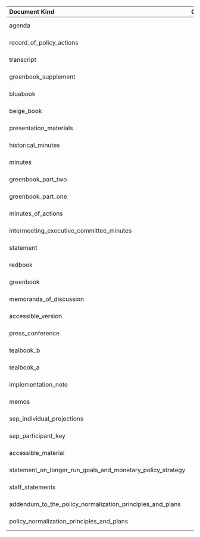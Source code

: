 | Document Kind                                              |   Count | Earliest   | Latest     |
|:-----------------------------------------------------------|--------:|:-----------|:-----------|
| agenda                                                     |     580 | 1960-01-12 | 2017-12-13 |
| record_of_policy_actions                                   |     577 | 1936-03-19 | 1992-12-22 |
| transcript                                                 |     453 | 1976-03-29 | 2017-12-13 |
| greenbook_supplement                                       |     444 | 1964-06-17 | 2010-04-28 |
| bluebook                                                   |     424 | 1965-11-02 | 2010-04-28 |
| beige_book                                                 |     386 | 1983-07-13 | 2017-12-13 |
| presentation_materials                                     |     352 | 1976-03-29 | 2017-12-13 |
| historical_minutes                                         |     335 | 1936-03-18 | 1967-05-23 |
| minutes                                                    |     312 | 1993-02-03 | 2023-06-14 |
| greenbook_part_two                                         |     307 | 1974-08-20 | 2010-04-28 |
| greenbook_part_one                                         |     307 | 1974-08-20 | 2010-04-28 |
| minutes_of_actions                                         |     283 | 1967-06-20 | 1992-12-22 |
| intermeeting_executive_committee_minutes                   |     237 | 1936-03-19 | 1955-06-06 |
| statement                                                  |     175 | 1994-02-04 | 2023-07-26 |
| redbook                                                    |     143 | 1970-05-26 | 1983-05-24 |
| greenbook                                                  |     141 | 1964-06-17 | 1979-10-06 |
| memoranda_of_discussion                                    |     123 | 1967-06-20 | 1976-03-16 |
| accessible_version                                         |      95 | 2001-06-27 | 2011-12-13 |
| press_conference                                           |      62 | 2013-03-20 | 2023-07-26 |
| tealbook_b                                                 |      53 | 2010-06-23 | 2017-12-13 |
| tealbook_a                                                 |      53 | 2010-06-23 | 2017-12-13 |
| implementation_note                                        |      46 | 2018-01-31 | 2023-07-26 |
| memos                                                      |      43 | 1955-01-11 | 2017-02-01 |
| sep_individual_projections                                 |      37 | 2007-10-31 | 2017-12-13 |
| sep_participant_key                                        |      25 | 2007-10-31 | 2017-12-13 |
| accessible_material                                        |      17 | 2007-10-31 | 2011-11-02 |
| statement_on_longer_run_goals_and_monetary_policy_strategy |       5 | 2013-01-30 | 2017-02-01 |
| staff_statements                                           |       4 | 1980-12-19 | 1998-08-18 |
| addendum_to_the_policy_normalization_principles_and_plans  |       1 | 2017-06-14 | 2017-06-14 |
| policy_normalization_principles_and_plans                  |       1 | 2014-09-17 | 2014-09-17 |